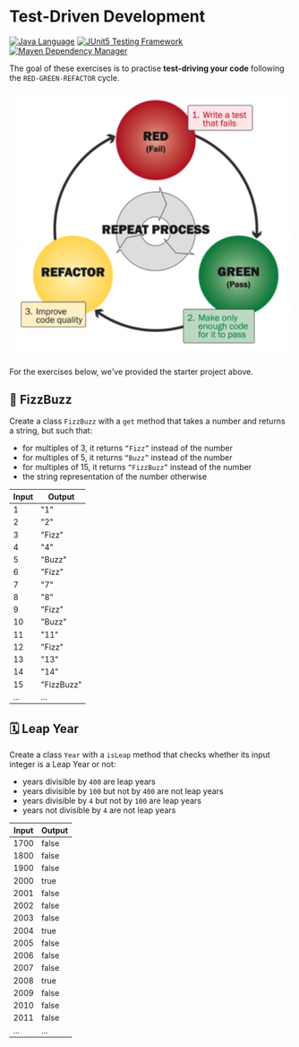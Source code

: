 # Test-Driven Development

[![Java Language](https://img.shields.io/badge/PLATFORM-OpenJDK-3A75B0.svg?style=for-the-badge)][1]
[![JUnit5 Testing Framework](https://img.shields.io/badge/testing%20framework-JUnit5-26A162.svg?style=for-the-badge)][2]
[![Maven Dependency Manager](https://img.shields.io/badge/dependency%20manager-Maven-AA215A.svg?style=for-the-badge)][3]

The goal of these exercises is to practise **test-driving your code** following the `RED-GREEN-REFACTOR` cycle.

![TDD Phases](./resources/tdd-phases.png)

For the exercises below, we've provided the starter project above.

## :bee: FizzBuzz

Create a class `FizzBuzz` with a `get` method that takes a number and returns a string, but such that:
- for multiples of 3, it returns `“Fizz”` instead of the number
- for multiples of 5, it returns `“Buzz”` instead of the number
- for multiples of 15, it returns `“FizzBuzz”` instead of the number
- the string representation of the number otherwise

| Input | Output     |
|-------|------------|
| 1     | "1"        |
| 2     | "2"        |
| 3     | "Fizz"     |
| 4     | "4"        |
| 5     | "Buzz"     |
| 6     | "Fizz"     |
| 7     | "7"        |
| 8     | "8"        |
| 9     | "Fizz"     |
| 10    | "Buzz"     |
| 11    | "11"       |
| 12    | "Fizz"     |
| 13    | "13"       |
| 14    | "14"       |
| 15    | "FizzBuzz" |
| ...   | ...        |

## :spiral_calendar: Leap Year

Create a class `Year` with a `isLeap` method that checks whether its input integer is a Leap Year or not:
- years divisible by `400` are leap years
- years divisible by `100` but not by `400` are not leap years
- years divisible by `4` but not by `100` are leap years
- years not divisible by `4` are not leap years

| Input | Output |
|-------|--------|
| 1700  | false  |
| 1800  | false  |
| 1900  | false  |
| 2000  | true   |
| 2001  | false  |
| 2002  | false  |
| 2003  | false  |
| 2004  | true   |
| 2005  | false  |
| 2006  | false  |
| 2007  | false  |
| 2008  | true   |
| 2009  | false  |
| 2010  | false  |
| 2011  | false  |
| ...   | ...    |

[1]: https://docs.oracle.com/javase/11/docs/api/index.html
[2]: https://junit.org/junit5/
[3]: https://maven.apache.org/